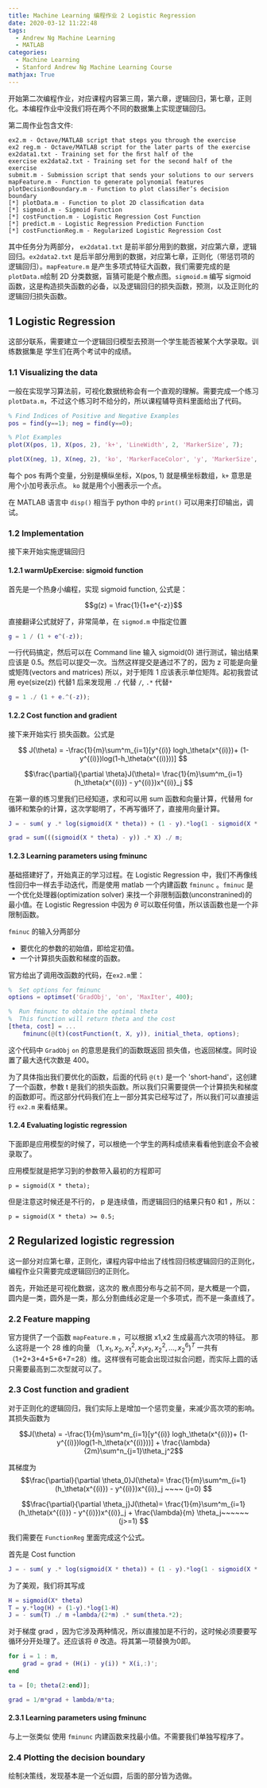 ```yaml
---
title: Machine Learning 编程作业 2 Logistic Regression
date: 2020-03-12 11:22:48
tags:
  - Andrew Ng Machine Learning
  - MATLAB
categories:
  - Machine Learning
  - Stanford Andrew Ng Machine Learning Course
mathjax: True
---
```

开始第二次编程作业，对应课程内容第三周，第六章，逻辑回归，第七章，正则化。本编程作业中没我们将在两个不同的数据集上实现逻辑回归。

第二周作业包含文件:
```
ex2.m - Octave/MATLAB script that steps you through the exercise
ex2 reg.m - Octave/MATLAB script for the later parts of the exercise
ex2data1.txt - Training set for the ﬁrst half of the
exercise ex2data2.txt - Training set for the second half of the exercise
submit.m - Submission script that sends your solutions to our servers
mapFeature.m - Function to generate polynomial features
plotDecisionBoundary.m - Function to plot classiﬁer’s decision boundary
[*] plotData.m - Function to plot 2D classiﬁcation data
[*] sigmoid.m - Sigmoid Function
[*] costFunction.m - Logistic Regression Cost Function
[*] predict.m - Logistic Regression Prediction Function
[*] costFunctionReg.m - Regularized Logistic Regression Cost
```
其中任务分为两部分， `ex2data1.txt` 是前半部分用到的数据，对应第六章，逻辑回归。`ex2data2.txt` 是后半部分用到的数据，对应第七章，正则化（带惩罚项的逻辑回归）。`mapFeature.m` 是产生多项式特征大函数，我们需要完成的是`plotData.m`绘制 2D 分类数据，盲猜可能是个散点图。`sigmoid.m` 编写 sigmoid 函数，这是构造损失函数的必备，以及逻辑回归的损失函数，预测，以及正则化的逻辑回归损失函数。

## 1 Logistic Regression
这部分联系，需要建立一个逻辑回归模型去预测一个学生能否被某个大学录取。训练数据集是 学生们在两个考试中的成绩。
### 1.1 Visualizing the data
一般在实现学习算法前，可视化数据统称会有一个直观的理解。需要完成一个练习 `plotData.m`，不过这个练习时不给分的，所以课程辅导资料里面给出了代码。

```matlab
% Find Indices of Positive and Negative Examples
pos = find(y==1); neg = find(y==0);

% Plot Examples
plot(X(pos, 1), X(pos, 2), 'k+', 'LineWidth', 2, 'MarkerSize', 7);

plot(X(neg, 1), X(neg, 2), 'ko', 'MarkerFaceColor', 'y', 'MarkerSize', 7);

```
每个 pos 有两个变量，分别是横纵坐标，X(pos, 1) 就是横坐标数组，`k+` 意思是用个小加号表示点。 `ko` 就是用个小圈表示一个点。

在 MATLAB 语言中 `disp()` 相当于 python 中的 `print()`  可以用来打印输出，调试。
### 1.2 Implementation
接下来开始实施逻辑回归
#### 1.2.1 warmUpExercise: sigmoid function
首先是一个热身小编程，实现 sigmoid function, 公式是：

$$g(z) = \frac{1}{1+e^{-z}}$$

直接翻译公式就好了，非常简单，在 `sigmod.m` 中指定位置

```matlab
g = 1 / (1 + e^(-z));
```

一行代码搞定，然后可以在 Command line 输入 sigmoid(0) 进行测试，输出结果应该是 0.5。然后可以提交一次。当然这样提交是通过不了的，因为 z 可能是向量或矩阵(vectors and matrices) 所以，对于矩阵 1 应该表示单位矩阵。起初我尝试用 eye(size(z)) 代替1 后来发现用  `./` 代替 `/`, `.*` 代替`*`

```matlab
g = 1 ./ (1 + e.^(-z));
```
#### 1.2.2 Cost function and gradient
接下来开始实行 损失函数。公式是

$$
J(\theta) =  -\frac{1}{m}\sum^m_{i=1}[y^{(i)} logh_\theta(x^{(i)})+
(1-y^{(i)})log(1-h_\theta(x^{(i)}))]
$$

$$\frac{\partial}{\partial \theta}J(\theta)=
\frac{1}{m}\sum^m_{i=1}(h_\theta(x^{(i)}) - y^{(i)})x^{(i)}_j
$$

在第一章的练习里我们已经知道，求和可以用 sum 函数和向量计算，代替用 for 循环和繁杂的计算，这次学聪明了，不再写循环了，直接用向量计算。

```matlab
J = - sum( y .* log(sigmoid(X * theta)) + (1 - y).*log(1 - sigmoid(X * theta ))) ./ m;

grad = sum(((sigmoid(X * theta) - y)) .* X) ./ m;
```

#### 1.2.3 Learning parameters using fminunc

基础搭建好了，开始真正的学习过程。在 Logistic Regression 中，我们不再像线性回归中一样去手动迭代，而是使用 matlab 一个内建函数 `fminunc` 。`fminuc` 是一个优化处理器(optimization solver) 来找一个非限制函数(unconstranined)的最小值。在 Logistic Regression 中因为 $\theta$ 可以取任何值，所以该函数也是一个非限制函数。

`fminuc` 的输入分两部分
* 要优化的参数的初始值，即给定初值。
* 一个计算损失函数和梯度的函数。

官方给出了调用改函数的代码，在`ex2.m`里：

```matlab
%  Set options for fminunc
options = optimset('GradObj', 'on', 'MaxIter', 400);

%  Run fminunc to obtain the optimal theta
%  This function will return theta and the cost
[theta, cost] = ...
	fminunc(@(t)(costFunction(t, X, y)), initial_theta, options);
```

这个代码中 `GradObj` `on` 的意思是我们的函数既返回 损失值，也返回梯度。同时设置了最大迭代次数是 400。

为了具体指出我们要优化的函数，后面的代码 `@(t)` 是一个 'short-hand'，这创建了一个函数，参数 t 是我们的损失函数。所以我们只需要提供一个计算损失和梯度的函数即可。而这部分代码我们在上一部分其实已经写过了，所以我们可以直接运行 `ex2.m` 来看结果。

#### 1.2.4 Evaluating logistic regression
下面即是应用模型的时候了，可以根绝一个学生的两科成绩来看看他到底会不会被录取了。

应用模型就是把学习到的参数带入最初的方程即可

```
p = sigmoid(X * theta);
```
但是注意这时候还是不行的， p 是连续值，而逻辑回归的结果只有0 和1 ，所以：

```
p = sigmoid(X * theta) >= 0.5;
```

## 2 Regularized logistic regression
这一部分对应第七章，正则化，课程内容中给出了线性回归核逻辑回归的正则化，编程作业只需要完成逻辑回归的正则化。

首先，开始还是可视化数据，这次的 散点图分布与之前不同，是大概是一个圆，圆内是一类，圆外是一类，那么分割曲线必定是一个多项式，而不是一条直线了。

### 2.2 Feature mapping
官方提供了一个函数  `mapFeature.m` ，可以根据 x1,x2 生成最高六次项的特征。 那么这将是一个 28 维的向量 $（1,x_1,x_2,x_1^2, x_1 x_2, x_2^2, ..., x_2^6)^T$ 一共有（1+2+3+4+5+6+7=28）维。这样很有可能会出现过拟合问题，而实际上圆的话 只需要最高到二次型就可以了。

### 2.3 Cost function and gradient
对于正则化的逻辑回归，我们实际上是增加一个惩罚变量，来减少高次项的影响。其损失函数为

$$J(\theta) =  -\frac{1}{m}\sum^m_{i=1}[y^{(i)} logh_\theta(x^{(i)})+
(1-y^{(i)})log(1-h_\theta(x^{(i)}))] + \frac{\lambda}{2m}\sum^n_{j=1}\theta_j^2$$

其梯度为
$$\frac{\partial}{\partial \theta_0}J(\theta)=
\frac{1}{m}\sum^m_{i=1}(h_\theta(x^{(i)}) - y^{(i)})x^{(i)}_j  ~~~~ (j=0)
$$

$$\frac{\partial}{\partial \theta_j}J(\theta)=
\frac{1}{m}\sum^m_{i=1}(h_\theta(x^{(i)}) - y^{(i)})x^{(i)}_j + \frac{\lambda}{m} \theta_j~~~~~~ (j>=1)
$$

我们需要在 `FunctionReg` 里面完成这个公式。

首先是 Cost function

```matlab
J = - sum( y .* log(sigmoid(X * theta)) + (1 - y).*log(1 - sigmoid(X * theta ))) ./ m + lambda .* sum(theta .* 2) ./ (2 * m);
```

为了美观，我们将其写成

```matlab
H = sigmoid(X* theta)
T = y.*log(H) + (1-y).*log(1-H)
J = - sum(T) ./ m +lambda/(2*m) .* sum(theta.*2);

```

对于梯度 grad ，因为它涉及两种情况，所以直接加是不行的，这时候必须要要写循环分开处理了。还应该将 $\theta$ 改造。将其第一项替换为0即。
```matlab
for i = 1 : m,
	grad = grad + (H(i) - y(i)) * X(i,:)';
end

ta = [0; theta(2:end)];

grad = 1/m*grad + lambda/m*ta;
```

#### 2.3.1 Learning parameters using fminunc
与上一张类似 使用 `fminunc` 内建函数来找最小值。不需要我们单独写程序了。

### 2.4 Plotting the decision boundary
绘制决策线，发现基本是一个近似圆，后面的部分皆为选做。
